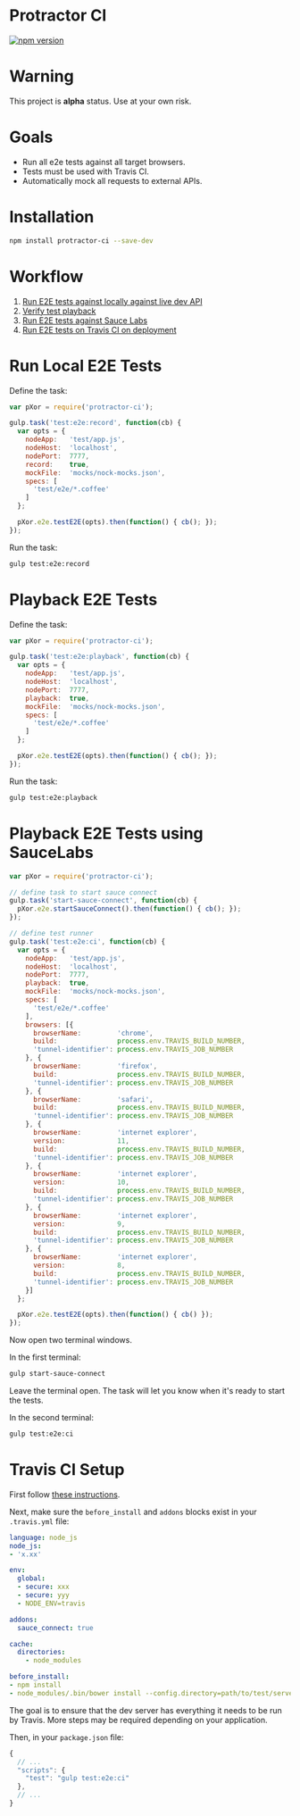 # Protractor CI

[![npm version](https://badge.fury.io/js/protractor-ci.svg)](http://badge.fury.io/js/protractor-ci)

# Warning

This project is **alpha** status. Use at your own risk.

# Goals

* Run all e2e tests against all target browsers.
* Tests must be used with Travis CI.
* Automatically mock all requests to external APIs.

# Installation

~~~bash
npm install protractor-ci --save-dev
~~~

# Workflow

1. [Run E2E tests against locally against live dev API](#run-local-e2e-tests)
2. [Verify test playback](#playback-e2e-tests)
3. [Run E2E tests against Sauce Labs](#playback-e2e-tests-using-saucelabs)
4. [Run E2E tests on Travis CI on deployment](#travis-ci-setup)

# Run Local E2E Tests

Define the task:

~~~javascript
var pXor = require('protractor-ci');

gulp.task('test:e2e:record', function(cb) {
  var opts = {
    nodeApp:   'test/app.js',
    nodeHost:  'localhost',
    nodePort:  7777,
    record:    true,
    mockFile:  'mocks/nock-mocks.json',
    specs: [
      'test/e2e/*.coffee'
    ]
  };

  pXor.e2e.testE2E(opts).then(function() { cb(); });
});
~~~

Run the task:

~~~bash
gulp test:e2e:record
~~~

# Playback E2E Tests

Define the task:

~~~javascript
var pXor = require('protractor-ci');

gulp.task('test:e2e:playback', function(cb) {
  var opts = {
    nodeApp:   'test/app.js',
    nodeHost:  'localhost',
    nodePort:  7777,
    playback:  true,
    mockFile:  'mocks/nock-mocks.json',
    specs: [
      'test/e2e/*.coffee'
    ]
  };

  pXor.e2e.testE2E(opts).then(function() { cb(); });
});
~~~

Run the task:

~~~bash
gulp test:e2e:playback
~~~

# Playback E2E Tests using SauceLabs

~~~javascript
var pXor = require('protractor-ci');

// define task to start sauce connect
gulp.task('start-sauce-connect', function(cb) {
  pXor.e2e.startSauceConnect().then(function() { cb(); });
});

// define test runner
gulp.task('test:e2e:ci', function(cb) {
  var opts = {
    nodeApp:   'test/app.js',
    nodeHost:  'localhost',
    nodePort:  7777,
    playback:  true,
    mockFile:  'mocks/nock-mocks.json',
    specs: [
      'test/e2e/*.coffee'
    ],
    browsers: [{
      browserName:         'chrome',
      build:               process.env.TRAVIS_BUILD_NUMBER,
      'tunnel-identifier': process.env.TRAVIS_JOB_NUMBER
    }, {
      browserName:         'firefox',
      build:               process.env.TRAVIS_BUILD_NUMBER,
      'tunnel-identifier': process.env.TRAVIS_JOB_NUMBER
    }, {
      browserName:         'safari',
      build:               process.env.TRAVIS_BUILD_NUMBER,
      'tunnel-identifier': process.env.TRAVIS_JOB_NUMBER
    }, {
      browserName:         'internet explorer',
      version:             11,
      build:               process.env.TRAVIS_BUILD_NUMBER,
      'tunnel-identifier': process.env.TRAVIS_JOB_NUMBER
    }, {
      browserName:         'internet explorer',
      version:             10,
      build:               process.env.TRAVIS_BUILD_NUMBER,
      'tunnel-identifier': process.env.TRAVIS_JOB_NUMBER
    }, {
      browserName:         'internet explorer',
      version:             9,
      build:               process.env.TRAVIS_BUILD_NUMBER,
      'tunnel-identifier': process.env.TRAVIS_JOB_NUMBER
    }, {
      browserName:         'internet explorer',
      version:             8,
      build:               process.env.TRAVIS_BUILD_NUMBER,
      'tunnel-identifier': process.env.TRAVIS_JOB_NUMBER
    }]
  };

  pXor.e2e.testE2E(opts).then(function() { cb() });
});

~~~

Now open two terminal windows.

In the first terminal:

~~~bash
gulp start-sauce-connect
~~~

Leave the terminal open. The task will let you know when it's ready to start the tests.

In the second terminal:

~~~bash
gulp test:e2e:ci
~~~

# Travis CI Setup

First follow [these instructions](https://docs.saucelabs.com/ci-integrations/travis-ci/).

Next, make sure the `before_install` and `addons` blocks exist in your `.travis.yml` file:

~~~yml
language: node_js
node_js:
- 'x.xx'

env:
  global:
  - secure: xxx
  - secure: yyy
  - NODE_ENV=travis

addons:
  sauce_connect: true

cache:
  directories:
    - node_modules

before_install:
- npm install
- node_modules/.bin/bower install --config.directory=path/to/test/server
~~~

The goal is to ensure that the dev server has everything it needs to be run by Travis. More steps may be required depending on your application.

Then, in your `package.json` file:

~~~javascript
{
  // ...
  "scripts": {
    "test": "gulp test:e2e:ci"
  },
  // ...
}
~~~
